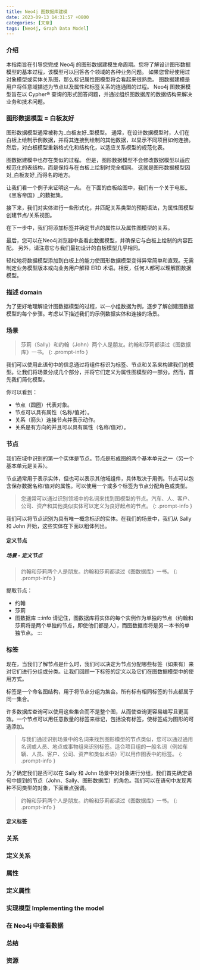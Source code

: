 ```yaml
---
title: Neo4j 图数据库建模
date: 2023-09-13 14:31:57 +0800
categories: [文章]
tags: [Neo4j, Graph Data Model] 
---
```



### 介绍
本指南旨在引导您完成 Neo4j 的图形数据建模生命周期。您将了解设计图形数据模型的基本过程，该模型可以回答各个领域的各种业务问题。
如果您曾经使用过对象模型或实体关系图，那么标记属性图模型将会看起来很熟悉。
图数据建模是用户将任意域描述为节点以及属性和标签关系的连通图的过程。 Neo4j 图数据模型旨在以 Cypher® 查询的形式回答问题，并通过组织图数据库的数据结构来解决业务和技术问题。

### 图形数据模型 = 白板友好
图形数据模型通常被称为_白板友好_型模型。 通常，在设计数据模型时，人们在白板上绘制示例数据，并将其连接到绘制的其他数据，以显示不同项目如何连接。 然后，对白板模型重新格式化和结构化，以适应关系模型的规范化表。

图数据建模中也存在类似的过程。 但是，图形数据模型不会修改数据模型以适应规范化的表结构，而是保持与在白板上绘制时完全相同。 这就是图形数据模型因对_白板友好_而得名的地方。

让我们看一个例子来证明这一点。 在下面的白板绘图中，我们有一个关于电影_《黑客帝国》_的数据集。


接下来，我们对实体进行一些形式化，并匹配关系类型的预期语法，为属性图模型创建节点/关系视图。


在下一步中，我们将添加标签并确定节点的属性以及属性图模型的关系。


最后，您可以在Neo4j浏览器中查看此数据模型，并确保它与白板上绘制的内容匹配。 另外，请注意它与我们最初设计的白板模型几乎相同。


轻松地将数据模型添加到白板上的能力使图形数据模型变得异常简单和直观。无需制定业务模型版本或向业务用户解释 ERD 术语。相反，任何人都可以理解图数据模型。

### 描述 domain
 
为了更好地理解设计图数据模型的过程，以一小组数据为例，逐步了解创建图数据模型的每个步骤。考虑以下描述我们的示例数据实体和连接的场景。
###  场景

> 莎莉（Sally）和约翰（John）两个人是朋友。约翰和莎莉都读过《图数据库》一书。
{: .prompt-info }

我们可以使用此语句中的信息通过将组件标识为标签、节点和关系来构建我们的模型。让我们将场景分成几个部分，并将它们定义为属性图模型的一部分。然而，首先我们简化模型。


你可以看到：

- 节点（圆圈）代表对象。
- 节点可以具有属性（名称/值对）。
- 关系（箭头）连接节点并表示动作。
- 关系是有方向的并且可以具有属性（名称/值对）。
### 节点
我们在域中识别的第一个实体是节点。节点是形成图的两个基本单元之一（另一个基本单元是关系）。

节点通常用于表示实体，但也可以表示其他域组件，具体取决于用例。节点可以包含保存数据名称/值对的属性。可以使用一个或多个标签为节点分配角色或类型。

> 您通常可以通过识别领域中的名词来找到图模型的节点。汽车、人、客户、公司、资产和其他类似实体可以定义为良好起点的节点。
{: .prompt-info }

我们可以将节点识别为具有唯一概念标识的实体。在我们的场景中，我们从 Sally 和 John 开始，这些实体在下面以粗体列出。

#### 定义节点

##### 场景 - 定义节点

> 约翰和莎莉两个人是朋友。约翰和莎莉都读过《图数据库》一书。
{: .prompt-info }

提取节点：

- 约翰
- 莎莉
- 图数据库
:::info
请记住，图数据库将实体的每个实例作为单独的节点（约翰和莎莉将是两个单独的节点，即使他们都是人），而图数据库将是另一本书的单独节点。
:::
### 标签
现在，当我们了解节点是什么时，我们可以决定为节点分配哪些标签（如果有）来对它们进行分组或分类。让我们回顾一下标签的定义以及它们在图数据模型中的使用方式。

标签是一个命名图结构，用于将节点分组为集合。所有标有相同标签的节点都属于同一集合。

许多数据库查询可以使用这些集合而不是整个图，从而使查询更容易编写且更高效。一个节点可以用任意数量的标签来标记，包括没有标签，使标签成为图形的可选添加。


> 与我们通过识别场景中的名词来找到图形模型的节点类似，您可以通过通用名词或人员、地点或事物组来识别标签。适合项目组的一般名词（例如车辆、人员、客户、公司、资产和类似术语）可以用作图表中的标签。
{: .prompt-info }

为了确定我们是否可以在 Sally 和 John 场景中对对象进行分组，我们首先确定语句中提到的节点（John、Sally、图形数据库）的角色。我们可以在语句中发现两种不同类型的对象，下面重点强调。


> 约翰和莎莉两个人是朋友。约翰和莎莉都读过《图数据库》一书。
{: .prompt-info }

#### 定义标签

### 关系

### 定义关系

### 属性

### 定义属性

### 实现模型 Implementing the model

### 在 Neo4j 中查看数据

### 总结

### 资源
